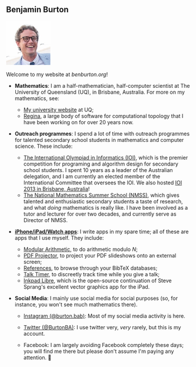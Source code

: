 ## Benjamin Burton

<img src="bab.jpg" width=120 height=120 alt="Head shot">

Welcome to my website at _benburton.org_!

- **Mathematics**:
  I am a half-mathematician, half-computer scientist at The University of Queensland (UQ),
  in Brisbane, Australia. For more on my mathematics, see:
  
  - [My university website](http://www.maths.uq.edu.au/~bab) at UQ;
  - [Regina](https://regina-normal.github.io/), a large body of software for
    computational topology that I have been working on for over 20 years now.
  
- **Outreach programmes**:
  I spend a lot of time with outreach programmes for talented secondary school students
  in mathematics and computer science. These include:
  
  - [The International Olympiad in Informatics (IOI)](http://www.ioinformatics.org/),
    which is the premier competition for programing and algorithm design for secondary school students.
    I spent 10 years as a leader of the Australian delegation,
    and I am currently an elected member of the International Committee that oversees the IOI.
    We also hosted [IOI 2013 in Brisbane, Australia](http://www.ioi2013.org/)!
  - [The National Mathematics Summer School (NMSS)](https://nmss.edu.au/), which gives
    talented and enthusiastic secondary students a taste of research, and what _doing_ mathematics
    is really like. I have been involved as a tutor and lecturer for over two decades,
    and currently serve as Director of NMSS.

- [**iPhone/iPad/Watch apps**](https://sites.google.com/site/appsformaths/):
  I write apps in my spare time; all of these are apps that I use myself.
  They include:

  - [Modular Arithmetic](https://sites.google.com/site/appsformaths/modular-arithmetic/),
    to do arithmetic modulo _N_;
  - [PDF Projector](https://sites.google.com/site/appsformaths/pdf-projector/),
    to project your PDF slideshows onto an external screen;
  - [References](https://sites.google.com/site/appsformaths/references/),
    to browse through your BibTeX databases;
  - [Talk Timer](https://sites.google.com/site/appsformaths/talk-timer/),
    to discreetly track time while you give a talk;
  - [Inkpad Libre](https://github.com/baburton/inkpad/),
    which is the open-source continuation of Steve Sprang's excellent vector graphics app for the iPad.

- **Social Media**:
  I mainly use social media for social purposes (so, for instance,
  you won't see much mathematics there).
  
  - [Instagram (@burton.bab)](https://www.instagram.com/burton.bab/):
    Most of my social media activity is here.

  - [Twitter (@BurtonBA)](https://twitter.com/burtonba):
    I use twitter very, _very_ rarely, but this is my account.
    
  - Facebook:
    I am largely avoiding Facebook completely these days;
    you will find me there but please don't assume I'm paying any attention. :slightly_smiling_face:
